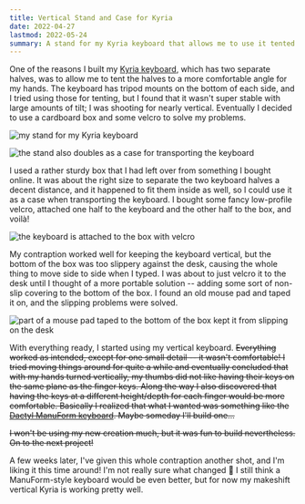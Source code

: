 ```yaml
---
title: Vertical Stand and Case for Kyria
date: 2022-04-27
lastmod: 2022-05-24
summary: A stand for my Kyria keyboard that allows me to use it tented 90° and is also a case.
---
```


One of the reasons I built my [Kyria keyboard](/creations/kyria), which has two separate halves, was to allow me to tent the halves to a more comfortable angle for my hands. The keyboard has tripod mounts on the bottom of each side, and I tried using those for tenting, but I found that it wasn't super stable with large amounts of tilt; I was shooting for nearly vertical. Eventually I decided to use a cardboard box and some velcro to solve my problems.

![my stand for my Kyria keyboard](/images/kyria-stand/full.jpg)

![the stand also doubles as a case for transporting the keyboard](/images/kyria-stand/open.jpg)

I used a rather sturdy box that I had left over from something I bought online. It was about the right size to separate the two keyboard halves a decent distance, and it happened to fit them inside as well, so I could use it as a case when transporting the keyboard. I bought some fancy low-profile velcro, attached one half to the keyboard and the other half to the box, and voilà!

![the keyboard is attached to the box with velcro](/images/kyria-stand/velcro.jpg)

My contraption worked well for keeping the keyboard vertical, but the bottom of the box was too slippery against the desk, causing the whole thing to move side to side when I typed. I was about to just velcro it to the desk until I thought of a more portable solution -- adding some sort of non-slip covering to the bottom of the box. I found an old mouse pad and taped it on, and the slipping problems were solved.

![part of a mouse pad taped to the bottom of the box kept it from slipping on the desk](/images/kyria-stand/bottom.jpg)

With everything ready, I started using my vertical keyboard. ~~Everything worked as intended, except for one small detail -- it wasn't comfortable! I tried moving things around for quite a while and eventually concluded that with my hands turned vertically, my thumbs did not like having their keys on the same plane as the finger keys. Along the way I also discovered that having the keys at a different height/depth for each finger would be more comfortable. Basically I realized that what I wanted was something like the [Dactyl ManuForm keyboard](https://github.com/abstracthat/dactyl-manuform). Maybe someday I'll build one...~~

~~I won't be using my new creation much, but it was fun to build nevertheless. On to the next project!~~

A few weeks later, I've given this whole contraption another shot, and I'm liking it this time around! I'm not really sure what changed 🤷 I still think a ManuForm-style keyboard would be even better, but for now my makeshift vertical Kyria is working pretty well.
